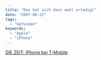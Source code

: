 ```yaml
---
title: "Das hat sich dann wohl erledigt"
date: "2007-08-22"
tags:
  - "Gefunden"
keywords:
  - "Apple"
  - "iPhone"
---
```


[DIE ZEIT: iPhone bei T-Mobile](http://www.zeit.de/online/2007/34/iphone-telekom).
